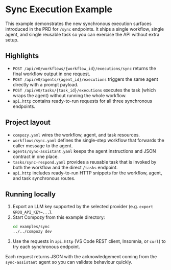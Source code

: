 # Sync Execution Example

This example demonstrates the new synchronous execution surfaces introduced in the PRD for `/sync` endpoints. It ships a single workflow, single agent, and single reusable task so you can exercise the API without extra setup.

## Highlights

- `POST /api/v0/workflows/{workflow_id}/executions/sync` returns the final workflow output in one request.
- `POST /api/v0/agents/{agent_id}/executions` triggers the same agent directly with a prompt payload.
- `POST /api/v0/tasks/{task_id}/executions` executes the task (which wraps the agent) without running the whole workflow.
- `api.http` contains ready-to-run requests for all three synchronous endpoints.

## Project layout

- `compozy.yaml` wires the workflow, agent, and task resources.
- `workflows/sync.yaml` defines the single-step workflow that forwards the caller message to the agent.
- `agents/sync-assistant.yaml` keeps the agent instructions and JSON contract in one place.
- `tasks/sync-respond.yaml` provides a reusable task that is invoked by both the workflow and the direct `/tasks` endpoint.
- `api.http` includes ready-to-run HTTP snippets for the workflow, agent, and task synchronous routes.

## Running locally

1. Export an LLM key supported by the selected provider (e.g. `export GROQ_API_KEY=...`).
2. Start Compozy from this example directory:
   ```bash
   cd examples/sync
   ../../compozy dev
   ```
3. Use the requests in `api.http` (VS Code REST client, Insomnia, or `curl`) to try each synchronous endpoint.

Each request returns JSON with the acknowledgement coming from the `sync-assistant` agent so you can validate behaviour quickly.
